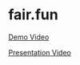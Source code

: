 # fair.fun


[Demo Video](https://drive.google.com/file/d/1RP1WSuWbVt7jRt4lyA6BFFpX6rhObyIk/view?usp=sharing)

[Presentation Video](https://drive.google.com/file/d/1Sx4ctkwEQvbjleictFsCLBFi6gxB1QoO/view?usp=sharing)
